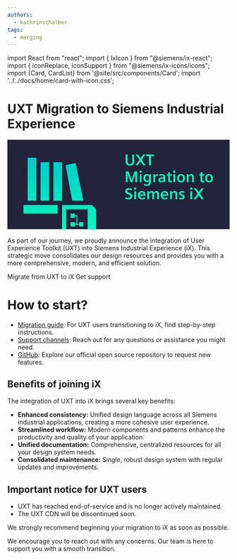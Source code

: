 ```yaml
---
authors:
  - kathrinschalber
tags:
  - merging
---
```


import React from "react";
import { IxIcon } from "@siemens/ix-react";
import { iconReplace, iconSupport } from "@siemens/ix-icons/icons";
import {Card, CardList} from '@site/src/components/Card';
import '../../docs/home/card-with-icon.css';

# UXT Migration to Siemens Industrial Experience

![banner](./2025_uxt.png)

As part of our journey, we proudly announce the integration of User Experience Toolkit (UXT) into Siemens Industrial Experience (iX). This strategic move consolidates our design resources and provides you with a more comprehensive, modern, and efficient solution.

<CardList>
 <Card link="home/migration/uxt"><IxIcon className="Card_Icon" name={iconReplace} size="16"></IxIcon> Migrate from UXT to iX</Card>
 <Card link="home/support/contact-us"><IxIcon className="Card_Icon" name={iconSupport} size="16"></IxIcon>Get support</Card>
</CardList>

<!-- truncate -->

# How to start?

- [Migration guide](/docs/home/migration/uxt): For UXT users transitioning to iX, find step-by-step instructions.
- [Support channels](/docs/home/support/contact-us): Reach out for any questions or assistance you might need.
- [GitHub](https://github.com/siemens/ix/issues): Explore our official open source repository to request new features.

## Benefits of joining iX

The integration of UXT into iX brings several key benefits:

- **Enhanced consistency:** Unified design language across all Siemens industrial applications, creating a more cohesive user experience.
- **Streamlined workflow:** Modern components and patterns enhance the productivity and quality of your application.
- **Unified documentation:** Comprehensive, centralized resources for all your design system needs.
- **Consolidated maintenance:** Single, robust design system with regular updates and improvements.

## Important notice for UXT users

- UXT has reached end-of-service and is no longer actively maintained.
- The UXT CDN will be discontinued soon.

We strongly recommend beginning your migration to iX as soon as possible.

We encourage you to reach out with any concerns. Our team is here to support you with a smooth transition.
